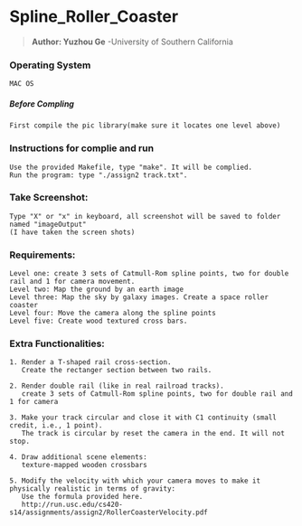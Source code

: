 # Spline_Roller_Coaster
> **Author: Yuzhou Ge** -University of Southern California

### Operating System
	MAC OS

##### Before Compling
	First compile the pic library(make sure it locates one level above)

### Instructions for complie and run  
	Use the provided Makefile, type "make". It will be complied.
	Run the program: type "./assign2 track.txt".


### Take Screenshot:
	Type "X" or "x" in keyboard, all screenshot will be saved to folder named "imageOutput"
	(I have taken the screen shots)

### Requirements:
	Level one: create 3 sets of Catmull-Rom spline points, two for double rail and 1 for camera movement. 
	Level two: Map the ground by an earth image
	Level three: Map the sky by galaxy images. Create a space roller coaster
	Level four: Move the camera along the spline points
	Level five: Create wood textured cross bars.


### Extra Functionalities:
	1. Render a T-shaped rail cross-section. 
	   Create the rectanger section between two rails.

	2. Render double rail (like in real railroad tracks).
	   create 3 sets of Catmull-Rom spline points, two for double rail and 1 for camera 

	3. Make your track circular and close it with C1 continuity (small credit, i.e., 1 point).
	   The track is circular by reset the camera in the end. It will not stop.

	4. Draw additional scene elements: 
	   texture-mapped wooden crossbars

	5. Modify the velocity with which your camera moves to make it physically realistic in terms of gravity: 
	   Use the formula provided here. 
	   http://run.usc.edu/cs420-s14/assignments/assign2/RollerCoasterVelocity.pdf




